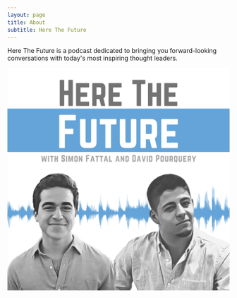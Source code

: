```yaml
---
layout: page
title: About
subtitle: Here The Future
---
```


Here The Future is a podcast dedicated to bringing you forward-looking conversations with today's most inspiring thought leaders.

![HTF Logo](/assets/img/HTF_HighRes.png)
